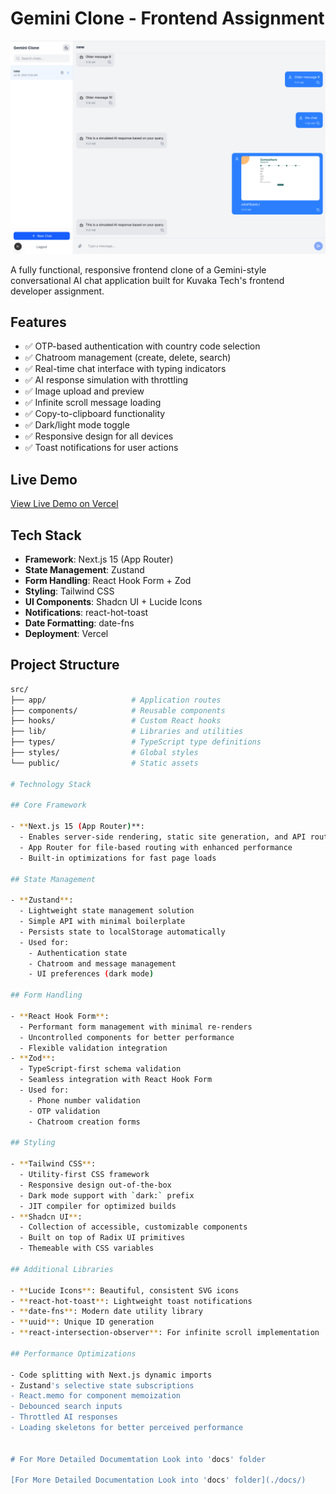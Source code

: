 # Gemini Clone - Frontend Assignment

![Gemini Clone Screenshot](./docs/screenshots/dashboard.png)

A fully functional, responsive frontend clone of a Gemini-style conversational AI chat application built for Kuvaka Tech's frontend developer assignment.

## Features

- ✅ OTP-based authentication with country code selection
- ✅ Chatroom management (create, delete, search)
- ✅ Real-time chat interface with typing indicators
- ✅ AI response simulation with throttling
- ✅ Image upload and preview
- ✅ Infinite scroll message loading
- ✅ Copy-to-clipboard functionality
- ✅ Dark/light mode toggle
- ✅ Responsive design for all devices
- ✅ Toast notifications for user actions

## Live Demo

[View Live Demo on Vercel](https://gemini-clone-kuvaka.vercel.app)

## Tech Stack

- **Framework**: Next.js 15 (App Router)
- **State Management**: Zustand
- **Form Handling**: React Hook Form + Zod
- **Styling**: Tailwind CSS
- **UI Components**: Shadcn UI + Lucide Icons
- **Notifications**: react-hot-toast
- **Date Formatting**: date-fns
- **Deployment**: Vercel

## Project Structure

```bash
src/
├── app/                   # Application routes
├── components/            # Reusable components
├── hooks/                 # Custom React hooks
├── lib/                   # Libraries and utilities
├── types/                 # TypeScript type definitions
├── styles/                # Global styles
└── public/                # Static assets

# Technology Stack

## Core Framework

- **Next.js 15 (App Router)**:
  - Enables server-side rendering, static site generation, and API routes
  - App Router for file-based routing with enhanced performance
  - Built-in optimizations for fast page loads

## State Management

- **Zustand**:
  - Lightweight state management solution
  - Simple API with minimal boilerplate
  - Persists state to localStorage automatically
  - Used for:
    - Authentication state
    - Chatroom and message management
    - UI preferences (dark mode)

## Form Handling

- **React Hook Form**:
  - Performant form management with minimal re-renders
  - Uncontrolled components for better performance
  - Flexible validation integration
- **Zod**:
  - TypeScript-first schema validation
  - Seamless integration with React Hook Form
  - Used for:
    - Phone number validation
    - OTP validation
    - Chatroom creation forms

## Styling

- **Tailwind CSS**:
  - Utility-first CSS framework
  - Responsive design out-of-the-box
  - Dark mode support with `dark:` prefix
  - JIT compiler for optimized builds
- **Shadcn UI**:
  - Collection of accessible, customizable components
  - Built on top of Radix UI primitives
  - Themeable with CSS variables

## Additional Libraries

- **Lucide Icons**: Beautiful, consistent SVG icons
- **react-hot-toast**: Lightweight toast notifications
- **date-fns**: Modern date utility library
- **uuid**: Unique ID generation
- **react-intersection-observer**: For infinite scroll implementation

## Performance Optimizations

- Code splitting with Next.js dynamic imports
- Zustand's selective state subscriptions
- React.memo for component memoization
- Debounced search inputs
- Throttled AI responses
- Loading skeletons for better perceived performance


# For More Detailed Documemtation Look into 'docs' folder

[For More Detailed Documentation Look into 'docs' folder](./docs/)
```
